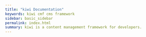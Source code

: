 ```yaml
---
title: "kiwi Documentation"
keywords: kiwi cmf cms framework
sidebar: basic_sidebar
permalink: index.html
summary: kiwi is a content management framework for developers. 
---
```


